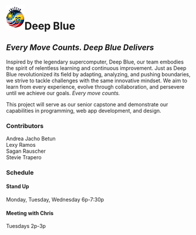 # <img src="doc/images/logo.png" alt="Deep Blue Logo" width="50">**Deep Blue**
## *Every Move Counts. Deep Blue Delivers*

Inspired by the legendary supercomputer, Deep Blue, our team embodies the spirit of relentless learning and continuous improvement. Just as Deep Blue revolutionized its field by adapting, analyzing, and pushing boundaries, we strive to tackle challenges with the same innovative mindset. We aim to learn from every experience, evolve through collaboration, and persevere until we achieve our goals. *Every move counts.*

This project will serve as our senior capstone and demonstrate our capabilities in programming, web app development, and design. 

### Contributors
Andrea Jacho Betun  
Lexy Ramos  
Sagan Rauscher  
Stevie Trapero  

### Schedule 
#### Stand Up
Monday, Tuesday, Wednesday 6p-7:30p

#### Meeting with Chris
Tuesdays 2p-3p